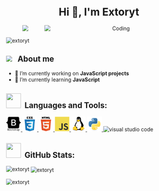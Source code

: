 <h1 align="center">Hi 👋, I'm Extoryt</h1>
<p align="center" display="block"><img src="https://readme-typing-svg.herokuapp.com/?size=30&duration=5001&color=blue&vCenter=true&center=true&width=460&lines=I+like+programming" </p> 
<img align="right" alt="Coding" width="400px" src="https://cdn.dribbble.com/users/1292677/screenshots/6139167/avento.gif">

<p align="left"> <img src="https://komarev.com/ghpvc/?username=extoryt&label=Profile%20views&color=0e75b6&style=flat" alt="extoryt" /> </p>

## <img src="https://media2.giphy.com/media/z9vxfIMzxbTaGwBkc5/giphy_s.gif?cid=ecf05e47cjnt33447pqnhksb17ve7x5zi6bsr2dagkvtdyvh&rid=giphy_s.gif&ct=s" width="40"> &nbsp; **About me**

- 🔭 I’m currently working on **JavaScript projects**
- 🌱 I’m currently learning **JavaScript**

## <img src="https://media.giphy.com/media/j2pOGeGYKe2xCCKwfi/giphy.gif" height="40" width="40">  &nbsp;**Languages and Tools:**

<p align="left"> <a href="https://getbootstrap.com" target="_blank" rel="noreferrer">
        <img src="https://raw.githubusercontent.com/devicons/devicon/master/icons/bootstrap/bootstrap-plain-wordmark.svg"
            alt="bootstrap" width="40px" height="40px" /> </a> <a href="https://www.w3schools.com/css/" target="_blank"
        rel="noreferrer">
        <img src="https://raw.githubusercontent.com/devicons/devicon/master/icons/css3/css3-original-wordmark.svg"
            alt="css3" width="40px" height="40px" /> </a> <a href="https://www.w3.org/html/" target="_blank"
        rel="noreferrer">
        <img src="https://raw.githubusercontent.com/devicons/devicon/master/icons/html5/html5-original-wordmark.svg"
            alt="html5" width="40px" height="40px" /> </a> <a href="https://developer.mozilla.org/en-US/docs/Web/JavaScript"
        target="_blank" rel="noreferrer">
        <img src="https://raw.githubusercontent.com/devicons/devicon/master/icons/javascript/javascript-original.svg"
            alt="javascript" width="40px" height="40px" /> </a> <a href="https://www.linux.org/" target="_blank"
        rel="noreferrer">
        <img src="https://raw.githubusercontent.com/devicons/devicon/master/icons/linux/linux-original.svg" alt="linux"
            width="40px" height="40px" /> </a> <a href="https://www.python.org" target="_blank" rel="noreferrer">
        <img src="https://raw.githubusercontent.com/devicons/devicon/master/icons/python/python-original.svg"
            alt="python" width="40px" height="40px" /> </a>
    <img src="https://img.icons8.com/fluent/240/000000/visual-studio-code-2019.png" alt="visual studio code"
        width="40px" height="40px" alt="visual studio code" />
</p>

## <img src="https://www.competitionsciences.org/wp-content/uploads/2020/10/statistics-graph-illustration.jpg" height="40" width="40"> &nbsp;**GitHub Stats:** 

<p><img align="left" src="https://github-readme-stats.vercel.app/api/top-langs?username=extoryt&show_icons=true&locale=en&layout=compact&theme=tokyonight" alt="extoryt" /></p>

<p>&nbsp;<img align="center" src="https://github-readme-stats.vercel.app/api?username=extoryt&show_icons=true&locale=en&theme=tokyonight" alt="extoryt" /></p>

<p><img align="center" src="https://github-readme-streak-stats.herokuapp.com/?user=extoryt&&theme=tokyonight" alt="extoryt" /></p>

